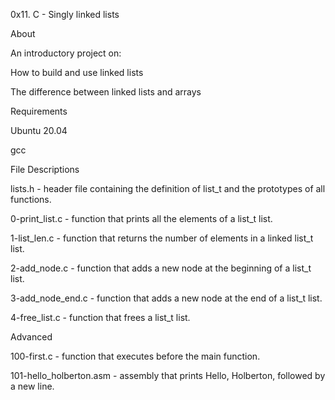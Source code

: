 0x11. C - Singly linked lists

About

An introductory project on:



How to build and use linked lists

The difference between linked lists and arrays

Requirements

Ubuntu 20.04

gcc

File Descriptions

lists.h - header file containing the definition of list_t and the prototypes of all functions.



0-print_list.c - function that prints all the elements of a list_t list.



1-list_len.c - function that returns the number of elements in a linked list_t list.



2-add_node.c - function that adds a new node at the beginning of a list_t list.



3-add_node_end.c - function that adds a new node at the end of a list_t list.



4-free_list.c - function that frees a list_t list.



Advanced

100-first.c - function that executes before the main function.



101-hello_holberton.asm - assembly that prints Hello, Holberton, followed by a new line.
